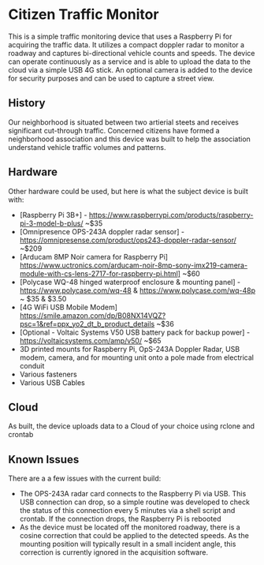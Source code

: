 # Citizen Traffic Monitor

This is a simple traffic monitoring device that uses a Raspberry Pi for acquiring the traffic data. It
utilizes a compact doppler radar to monitor a roadway and captures bi-directional vehicle counts and speeds.
The device can operate continuously as a service and is able to upload the data to the cloud via a simple 
USB 4G stick. An optional camera is added to the device for security purposes and can be used to capture a 
street view.

## History 
Our neighborhood is situated between two artierial steets and receives significant cut-through traffic.
Concerned citizens have formed a neighborhood association and this device was built to help the 
association understand vehicle traffic volumes and patterns. 

## Hardware
Other hardware could be used, but here is what the subject device is built with:
 * [Raspberry Pi 3B+] - https://www.raspberrypi.com/products/raspberry-pi-3-model-b-plus/ ~$35
 * [Omnipresence OPS-243A doppler radar sensor] - https://omnipresense.com/product/ops243-doppler-radar-sensor/ ~$209
 * [Arducam 8MP Noir camera for Raspberry Pi] https://www.uctronics.com/arducam-noir-8mp-sony-imx219-camera-module-with-cs-lens-2717-for-raspberry-pi.html] ~$60
 * [Polycase WQ-48 hinged waterproof enclosure & mounting panel]  - https://www.polycase.com/wq-48 & https://www.polycase.com/wq-48p ~ $35 & $3.50 
 * [4G WiFi USB Mobile Modem] https://smile.amazon.com/dp/B08NX14VQZ?psc=1&ref=ppx_yo2_dt_b_product_details ~$36
 * [Optional - Voltaic Systems V50 USB battery pack for backup power] - https://voltaicsystems.com/amp/v50/ ~$65
 * 3D printed mounts for Raspberry Pi, OpS-243A Doppler Radar, USB modem, camera, and for mounting unit onto a pole made from electrical conduit
 * Various fasteners
 * Various USB Cables

## Cloud
As built, the device uploads data to a Cloud of your choice using rclone and crontab

## Known Issues
There are a a few issues with the current build:
 * The OPS-243A radar card connects to the Raspberry Pi via USB. This USB connection can drop, so a simple
   routine was developed to check the status of this connection every 5  minutes via a shell script and
   crontab. If the connection drops, the Raspberry Pi is rebooted
 * As the device must be located off the monitored roadway, there is a cosine correction that could be
   applied to the detected speeds. As the mounting position will typically result in a small incident
   angle, this correction is currently ignored in the acquisition software.

